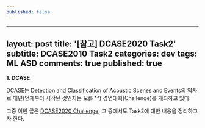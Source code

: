 ```yaml
---
published: false
---
```

---
layout: post
title: '[참고] DCASE2020 Task2'
subtitle: DCASE2010 Task2
categories: dev
tags: ML ASD
comments: true
published: true
---
**1. DCASE**

DCASE는 Detection and Classification of Acoustic Scenes and Events의 약자로 매년(언제부터 시작된 것인지는 모름 ^^) 경연대회(Challenge)를 개최하고 있다.

그중 이번 글은 [DCASE2020 Challenge](http://dcase.community/challenge2020/index), 그 중에서도 Task2에 대한 내용을 정리하고자 한다.
